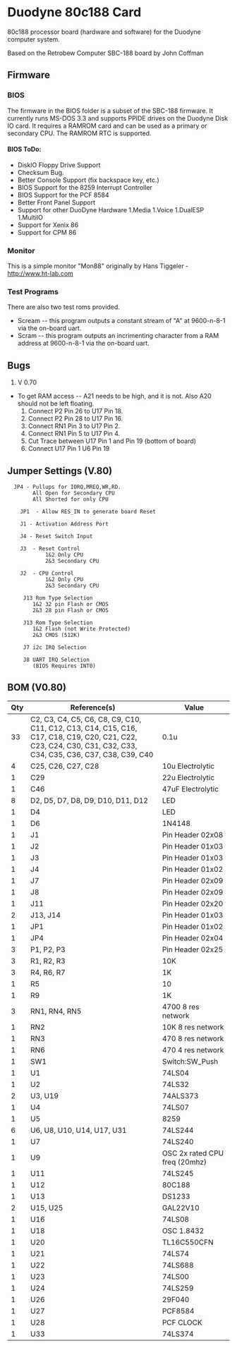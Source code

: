# Duodyne 80c188 Card
80c188 processor board (hardware and software) for the Duodyne computer system.

Based on the Retrobew Computer SBC-188 board by John Coffman

## Firmware

### BIOS
 The firmware in the BIOS folder is a subset of the SBC-188 firmware.   It currently runs MS-DOS 3.3 and supports PPIDE drives on the Duodyne Disk IO card.  It requires a RAMROM card and can be used as a primary or secondary CPU.   The RAMROM RTC is supported.
 
#### BIOS ToDo:
* DiskIO Floppy Drive Support
* Checksum Bug.
* Better Console Support (fix backspace key, etc.) 
* BIOS Support for the 8259 Interrupt Controller
* BIOS Support for the PCF 8584
* Better Front Panel Support
* Support for other DuoDyne Hardware
 1.Media
 1.Voice
 1.DualESP
 1.MultiIO
 * Support for Xenix 86
* Support for CPM 86

### Monitor
This is a simple monitor "Mon88" originally by Hans Tiggeler - http://www.ht-lab.com

### Test Programs
There are also two test roms provided.  
* Scream -- this program outputs a constant stream of "A" at 9600-n-8-1 via the on-board uart.
* Scram -- this program outputs an incrimenting character from a RAM address at 9600-n-8-1 via the on-board uart.


## Bugs 
   1. V 0.70
   * To get RAM access -- A21 needs to be high, and it is not. Also A20 should not be left floating.   
      1.  Connect P2 Pin 26 to U17 Pin 18.
      1.  Connect P2 Pin 28 to U17 Pin 16.
      1.  Connect RN1 Pin 3 to U17 Pin 2.
      1.  Connect RN1 Pin 5 to U17 Pin 4.
      1.  Cut Trace between U17 Pin 1 and Pin 19 (bottom of board)
      1.  Connect U17 Pin 1 U6 Pin 19
      
 
## Jumper Settings (V.80)

      JP4 - Pullups for IORQ,MREQ,WR,RD.   
            All Open for Secondary CPU
            All Shorted for only CPU

        JP1  - Allow RES_IN to generate board Reset

        J1 - Activation Address Port
        
        J4 - Reset Switch Input
        
        J3  - Reset Control
                1&2 Only CPU
                2&3 Secondary CPU                
        
        J2  - CPU Control
                1&2 Only CPU
                2&3 Secondary CPU

         J13 Rom Type Selection
            1&2 32 pin Flash or CMOS 
            2&3 28 pin Flash or CMOS 
        
         J13 Rom Type Selection
            1&2 Flash (not Write Protected)
            2&3 CMOS (512K)

         J7 i2c IRQ Selection
        
         J8 UART IRQ Selection
            (BIOS Requires INT0)
      
## BOM (V0.80)      
Qty|Reference(s)|Value
--- | ----------- | -----
33|C2, C3, C4, C5, C6, C8, C9, C10, C11, C12, C13, C14, C15, C16, C17, C18, C19, C20, C21, C22, C23, C24, C30, C31, C32, C33, C34, C35, C36, C37, C38, C39, C40|0.1u
4|C25, C26, C27, C28|10u Electrolytic
1|C29|22u Electrolytic
1|C46|47uF Electrolytic
8|D2, D5, D7, D8, D9, D10, D11, D12|LED
1|D4|LED
1|D6|1N4148
1|J1|Pin Header 02x08
1|J2|Pin Header 01x03
1|J3|Pin Header 01x03
1|J4|Pin Header 01x02
1|J7|Pin Header 02x09
1|J8|Pin Header 02x09
1|J11|Pin Header 02x20
2|J13, J14|Pin Header 01x03
1|JP1|Pin Header  01x02
1|JP4|Pin Header 02x04
3|P1, P2, P3|Pin Header 02x25
3|R1, R2, R3|10K
3|R4, R6, R7|1K
1|R5|10
1|R9|1K
3|RN1, RN4, RN5|4700  8 res network
1|RN2|10K  8 res network
1|RN3|470 8 res network
1|RN6|470 4 res network 
1|SW1|Switch:SW_Push
1|U1|74LS04
1|U2|74LS32
2|U3, U19|74ALS373
1|U4|74LS07
1|U5|8259
6|U6, U8, U10, U14, U17, U31|74LS244
1|U7|74LS240
1|U9|OSC 2x rated CPU freq (20mhz)
1|U11|74LS245
1|U12|80C188
1|U13|DS1233
2|U15, U25|GAL22V10
1|U16|74LS08
1|U18|OSC 1.8432
1|U20|TL16C550CFN
1|U21|74LS74
1|U22|74LS688
1|U23|74LS00
1|U24|74LS259
1|U26|29F040
1|U27|PCF8584
1|U28|PCF CLOCK
1|U33|74LS374


        